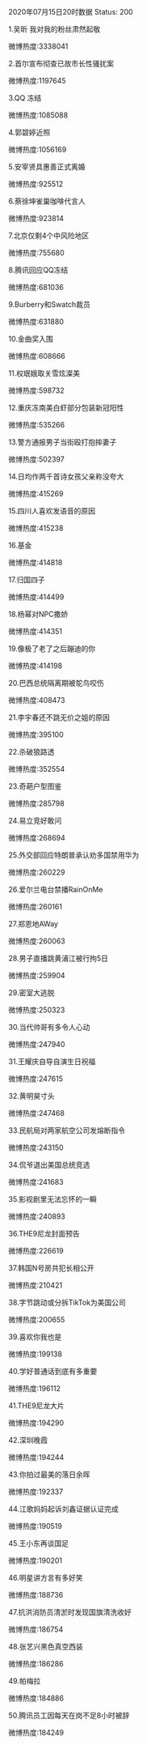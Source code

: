 2020年07月15日20时数据
Status: 200

1.吴昕 我对我的粉丝肃然起敬

微博热度:3338041

2.首尔宣布彻查已故市长性骚扰案

微博热度:1197645

3.QQ 冻结

微博热度:1085088

4.郭碧婷近照

微博热度:1056169

5.安宰贤具惠善正式离婚

微博热度:925512

6.蔡徐坤雀巢咖啡代言人

微博热度:923814

7.北京仅剩4个中风险地区

微博热度:755680

8.腾讯回应QQ冻结

微博热度:681036

9.Burberry和Swatch裁员

微博热度:631880

10.金曲奖入围

微博热度:608666

11.权珉娥取关雪炫澯美

微博热度:598732

12.重庆冻南美白虾部分包装新冠阳性

微博热度:535266

13.警方通报男子当街殴打抱摔妻子

微博热度:502397

14.日均作两千首诗女孩父亲称没夸大

微博热度:415269

15.四川人喜欢发语音的原因

微博热度:415238

16.基金

微博热度:414818

17.归国四子

微博热度:414499

18.杨幂对NPC撒娇

微博热度:414351

19.像极了老了之后蹦迪的你

微博热度:414198

20.巴西总统隔离期被鸵鸟咬伤

微博热度:408473

21.李宇春还不跳无价之姐的原因

微博热度:395100

22.杀破狼路透

微博热度:352554

23.奇葩户型图鉴

微博热度:285798

24.易立竞好敢问

微博热度:268694

25.外交部回应特朗普承认劝多国禁用华为

微博热度:260229

26.爱尔兰电台禁播RainOnMe

微博热度:260161

27.郑恩地AWay

微博热度:260063

28.男子直播跳黄浦江被行拘5日

微博热度:259904

29.密室大逃脱

微博热度:250323

30.当代帅哥有多令人心动

微博热度:247940

31.王耀庆自导自演生日祝福

微博热度:247615

32.黄明昊寸头

微博热度:247468

33.民航局对两家航空公司发熔断指令

微博热度:243150

34.侃爷退出美国总统竞选

微博热度:241683

35.影视剧里无法忘怀的一瞬

微博热度:240893

36.THE9尼龙封面预告

微博热度:226619

37.韩国N号房共犯长相公开

微博热度:210421

38.字节跳动或分拆TikTok为美国公司

微博热度:200655

39.喜欢你我也是

微博热度:199138

40.学好普通话到底有多重要

微博热度:196112

41.THE9尼龙大片

微博热度:194290

42.深圳晚霞

微博热度:194244

43.你拍过最美的落日余晖

微博热度:192337

44.江歌妈妈起诉刘鑫证据认证完成

微博热度:190519

45.王小东再谈国足

微博热度:190201

46.明星讲方言有多好笑

微博热度:188736

47.抗洪消防员清淤时发现国旗清洗收好

微博热度:186754

48.张艺兴黑色真空西装

微博热度:186286

49.帕梅拉

微博热度:184886

50.腾讯员工因每天在岗不足8小时被辞

微博热度:184249

